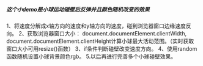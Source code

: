 ##### 这个小demo是小球运动碰壁后反弹并且颜色随机改变的效果

1、将速度分解成x轴方向的速度和y轴方向的速度，碰到浏览器窗口边缘速度反向。
2、获取浏览器窗口大小：
document.documentElement.clientWidth, document.documentElement.clientHeight计算小球最大活动范围。（实时获取窗口大小可用resize()函数）
3、if条件判断碰壁改变速度方向。
4、使用random函数随机设置小球背景颜色rgb。
5.以后再进行完善多个小球碰壁效果。
